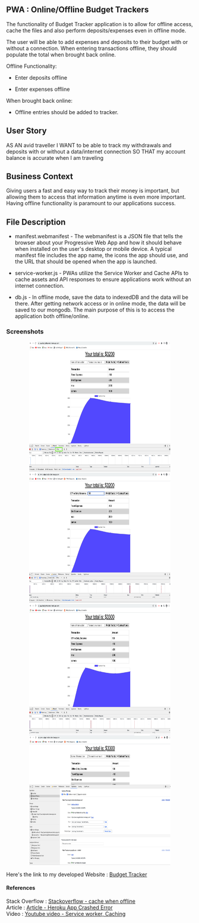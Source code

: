 ## PWA : Online/Offline Budget Trackers

The functionality of Budget Tracker application is to allow for offline access, cache the files and also perform deposits/expenses even in offline mode.

The user will be able to add expenses and deposits to their budget with or without a connection. When entering transactions offline, they should populate the total when brought back online.

Offline Functionality:

  * Enter deposits offline

  * Enter expenses offline

When brought back online:

  * Offline entries should be added to tracker.

## User Story
AS AN avid traveller
I WANT to be able to track my withdrawals and deposits with or without a data/internet connection
SO THAT my account balance is accurate when I am traveling

## Business Context

Giving users a fast and easy way to track their money is important, but allowing them to access that information anytime is even more important. Having offline functionality is paramount to our applications success.

## File Description

* manifest.webmanifest - The webmanifest is a JSON file that tells the browser about your Progressive Web App and how it should behave when installed on the user's desktop or mobile device. A typical manifest file includes the app name, the icons the app should use, and the URL that should be opened when the app is launched.

* service-worker.js - PWAs utilize the Service Worker and Cache APIs to cache assets and API responses to ensure applications work without an internet connection.

* db.js - In offline mode, save the data to indexedDB and the data will be there. 
After getting network access or in online mode, the data will be saved to our mongodb. The main purpose of this is to access the application both offline/online.

### Screenshots

<p style ="text-align:center;">
<img src="public/budgettracker_1.png" width="380" alt= "budger tracker image 1" height="350"/>
<img src="public/budgettracker_2.png"  width="380" alt="budger tracker image 2" height="350"/>
<img src="public/budgettracker_3.png" width="380" alt="budger tracker image 3" height="350"/>
<img src="public/budgettracker_4.png"  width="380" alt="budger tracker image 4" height="350"/>

</p>

Here's the link to my developed Website : [Budget Tracker](https://pwa-budgettrackers.herokuapp.com/)

#### References

Stack Overflow : [Stackoverflow - cache when offline](https://stackoverflow.com/questions/33045517/use-serviceworker-cache-only-when-offline)<br/>
Article : [Article - Heroku App Crashed Error](https://dev.to/lawrence_eagles/causes-of-heroku-h10-app-crashed-error-and-how-to-solve-them-3jnl)<br/>
Video   : [Youtube video - Service worker, Caching ](https://www.youtube.com/watch?v=ksXwaWHCW6k)